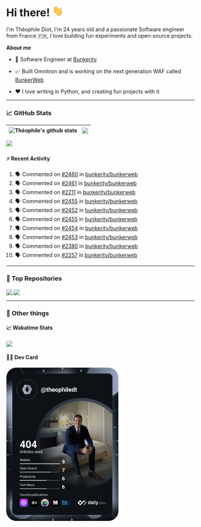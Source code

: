 # Hi there! <img src="./wave.gif" width="30px" height="30px" />

I'm Théophile Diot, I'm 24 years old and a passionate Software engineer from France 🇫🇷, I love building fun experiments and open-source projects.

**About me**

- 💼 Software Engineer at [Bunkerity](https://www.bunkerity.com/)

- 📈 Built Omnitron and is working on the next generation WAF called [BunkerWeb](https://www.bunkerweb.io)

- ❤️ I love writing in Python, and creating fun projects with it

---

### 📈 GitHub Stats

| <img align="center" src="https://github-readme-stats.vercel.app/api?username=TheophileDiot&show_icons=true&include_all_commits=true&theme=algolia&hide_border=true&rank_icon=github" alt="Théophile's github stats" /> | <img align="center" src="https://github-readme-stats.vercel.app/api/top-langs/?username=TheophileDiot&layout=compact&theme=algolia&hide_border=true" /> |
| ---------------------------------------------------------------------------------------------------------------------------------------------------------------------------------------------------------------------- | ------------------------------------------------------------------------------------------------------------------------------------------------------- |

![](https://github-readme-activity-graph.vercel.app/graph?username=TheophileDiot&theme=tokyo-night)

#### :zap: Recent Activity

<!--START_SECTION:activity-->
1. 🗣 Commented on [#2460](https://github.com/bunkerity/bunkerweb/issues/2460#issuecomment-3018135940) in [bunkerity/bunkerweb](https://github.com/bunkerity/bunkerweb)
2. 🗣 Commented on [#2461](https://github.com/bunkerity/bunkerweb/issues/2461#issuecomment-3018133987) in [bunkerity/bunkerweb](https://github.com/bunkerity/bunkerweb)
3. 🗣 Commented on [#2211](https://github.com/bunkerity/bunkerweb/issues/2211#issuecomment-3018077244) in [bunkerity/bunkerweb](https://github.com/bunkerity/bunkerweb)
4. 🗣 Commented on [#2455](https://github.com/bunkerity/bunkerweb/issues/2455#issuecomment-3011872887) in [bunkerity/bunkerweb](https://github.com/bunkerity/bunkerweb)
5. 🗣 Commented on [#2452](https://github.com/bunkerity/bunkerweb/issues/2452#issuecomment-3011807072) in [bunkerity/bunkerweb](https://github.com/bunkerity/bunkerweb)
6. 🗣 Commented on [#2455](https://github.com/bunkerity/bunkerweb/issues/2455#issuecomment-3011803606) in [bunkerity/bunkerweb](https://github.com/bunkerity/bunkerweb)
7. 🗣 Commented on [#2454](https://github.com/bunkerity/bunkerweb/issues/2454#issuecomment-3011800879) in [bunkerity/bunkerweb](https://github.com/bunkerity/bunkerweb)
8. 🗣 Commented on [#2453](https://github.com/bunkerity/bunkerweb/issues/2453#issuecomment-3011794846) in [bunkerity/bunkerweb](https://github.com/bunkerity/bunkerweb)
9. 🗣 Commented on [#2380](https://github.com/bunkerity/bunkerweb/issues/2380#issuecomment-3011792929) in [bunkerity/bunkerweb](https://github.com/bunkerity/bunkerweb)
10. 🗣 Commented on [#2257](https://github.com/bunkerity/bunkerweb/issues/2257#issuecomment-3011790424) in [bunkerity/bunkerweb](https://github.com/bunkerity/bunkerweb)
<!--END_SECTION:activity-->

---

### 🔧 Top Repositories

<a href="https://github.com/bunkerity/bunkerweb">
  <img align="center" src="https://github-readme-stats.vercel.app/api/pin/?username=Bunkerity&repo=bunkerweb&theme=algolia" />
</a>
<a href="https://github.com/TheophileDiot/Omnitron">
  <img align="center" src="https://github-readme-stats.vercel.app/api/pin/?username=TheophileDiot&repo=Omnitron&theme=algolia" />
</a>

---

### 🎉 Other things

#### 📈 Wakatime Stats

<a href="https://wakatime.com/@theophile_bunkerity">
  <img align="center" src="https://github-readme-stats.vercel.app/api/wakatime?username=3aa5ce41-c253-43d9-8441-a721e446a45f&layout=compact&theme=algolia" />
</a>

#### 👨‍💻 Dev Card

<a href="https://app.daily.dev/TheophileDt">
  <img src="./devcard.svg" width="300" alt="Théophile Diot's Dev Card"/>
</a>
